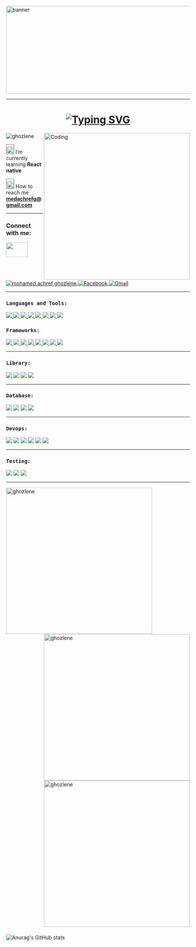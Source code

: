 <img align="center" height="240" width="3000" src="https://miro.medium.com/max/1400/0*FGD6BUzzZs1VJLuY.gif"
        alt="banner">
___


<h1 align="center"><a href="https://git.io/typing-svg" align="center"><img
                        src="https://readme-typing-svg.demolab.com?font=Fira+Code&size=25&duration=3000&pause=1000&color=0488F7&width=435&lines=Hello+there+%2C%F0%9F%91%8B;I'm+GHOZLENE+Mohamed+Achref"
                        alt="Typing SVG" /></a></h1>


<img align="right" src="https://i.pinimg.com/originals/02/74/20/0274207612d515f49012c87803a9e631.gif" alt="Coding"
        width="400">
<p align="left"> <img src="https://komarev.com/ghpvc/?username=ghozlene&label=Profile%20views&color=0e75b6&style=flat"
                alt="ghozlene" /> </p>



<img src="https://img.icons8.com/color/344/learning.png" alt="nestjs" width="20" height="20"
        onmouseenter="this.style.color=red" style="hover  border-radius: 20%; border:1px solid gray;padding-top:5;" />
I’m currently learning **React native**

<img src="https://img.icons8.com/color/452/gmail--v2.png" alt="nestjs" width="20" height="20"
        onmouseenter="this.style.color=red" style="hover  border-radius: 20%; border:1px solid gray;padding-top:5;" />
How to reach me **medachrefg@gmail.com**



___

<h3 align="left">Connect with me:</h3>
<img src="https://raw.githubusercontent.com/ShahriarShafin/ShahriarShafin/main/Assets/handshake.gif"
        style="max-width: 100%; display: inline-block;" data-target="animated-image.originalImage" width="60px"
        height="40px" />



<a href="https://www.linkedin.com/in/mohamed-achref-ghozlene" target="blank">
        <img src="https://camo.githubusercontent.com/a80d00f23720d0bc9f55481cfcd77ab79e141606829cf16ec43f8cacc7741e46/68747470733a2f2f696d672e736869656c64732e696f2f62616467652f4c696e6b6564496e2d3030373742353f7374796c653d666f722d7468652d6261646765266c6f676f3d6c696e6b6564696e266c6f676f436f6c6f723d7768697465"
                alt="mohamed achref ghozléne" align="center"
                data-canonical-src="https://img.shields.io/badge/LinkedIn-0077B5?style=for-the-badge&amp;logo=linkedin&amp;logoColor=white"
                style="max-width: 100%;" />
</a>
<a href="https://www.facebook.com/achref.ghozlene.56/" target="blank">
        <img src="https://camo.githubusercontent.com/2d1ffa69dd491ebeca01b2098cf8233dd09950ff5895abccd5b455ca442abc59/68747470733a2f2f696d672e736869656c64732e696f2f62616467652f46616365626f6f6b2d3138373746323f7374796c653d666f722d7468652d6261646765266c6f676f3d66616365626f6f6b266c6f676f436f6c6f723d7768697465"
                alt="Facebook" align="center"
                data-canonical-src="https://img.shields.io/badge/Facebook-1877F2?style=for-the-badge&amp;logo=facebook&amp;logoColor=white"
                style="max-width: 100%;" />
</a>
<a href="mailto:medachrefg@gmail.com">
        <img src="https://camo.githubusercontent.com/2e31b0d0e07e5431ee3f85689b488016d52a4fb97e523ae497023a9746e2e52e/68747470733a2f2f696d672e736869656c64732e696f2f62616467652f676d61696c2d2532334431343833362e7376673f267374796c653d666f722d7468652d6261646765266c6f676f3d676d61696c266c6f676f436f6c6f723d7768697465"
                align="center" alt="Gmail" style="max-width: 100%;" />
</a>


___

<h3 align="left">
        <code>Languages and Tools:</code>
</h3>

<a href="#">
        <img src="https://camo.githubusercontent.com/93c855ae825c1757f3426f05a05f4949d3b786c5b22d0edb53143a9e8f8499f6/68747470733a2f2f696d672e736869656c64732e696f2f62616467652f4a6176615363726970742d3332333333303f7374796c653d666f722d7468652d6261646765266c6f676f3d6a617661736372697074266c6f676f436f6c6f723d463744463145"
                data-canonical-src="https://img.shields.io/badge/JavaScript-323330?style=for-the-badge&amp;logo=javascript&amp;logoColor=F7DF1E"
                style="max-width: 100%;" />
</a>
<a href="#">
        <img src="https://camo.githubusercontent.com/6cf9abe9d706421df40ff4feff208a5728df2b77f9eb21f24d09df00a0d69203/68747470733a2f2f696d672e736869656c64732e696f2f62616467652f547970655363726970742d3030374143433f7374796c653d666f722d7468652d6261646765266c6f676f3d74797065736372697074266c6f676f436f6c6f723d7768697465"
                data-canonical-src="https://img.shields.io/badge/TypeScript-007ACC?style=for-the-badge&amp;logo=typescript&amp;logoColor=white"
                style="max-width: 100%;" />
</a>
<a href="#">
        <img src="https://camo.githubusercontent.com/d63d473e728e20a286d22bb2226a7bf45a2b9ac6c72c59c0e61e9730bfe4168c/68747470733a2f2f696d672e736869656c64732e696f2f62616467652f48544d4c352d4533344632363f7374796c653d666f722d7468652d6261646765266c6f676f3d68746d6c35266c6f676f436f6c6f723d7768697465"
                data-canonical-src="https://img.shields.io/badge/HTML5-E34F26?style=for-the-badge&amp;logo=html5&amp;logoColor=white"
                style="max-width: 100%;" />
</a>
<a href="#">
        <img src="https://camo.githubusercontent.com/3a0f693cfa032ea4404e8e02d485599bd0d192282b921026e89d271aaa3d7565/68747470733a2f2f696d672e736869656c64732e696f2f62616467652f435353332d3135373242363f7374796c653d666f722d7468652d6261646765266c6f676f3d63737333266c6f676f436f6c6f723d7768697465"
                data-canonical-src="https://img.shields.io/badge/CSS3-1572B6?style=for-the-badge&amp;logo=css3&amp;logoColor=white"
                style="max-width: 100%;" />
</a>

<a href="#">
        <img src="https://camo.githubusercontent.com/8849f369ac031cc842a4ab4248c7f7db6a4b593cad1f2d1c01d3aeb6f0f8dca7/68747470733a2f2f696d672e736869656c64732e696f2f62616467652f536173732d4343363639393f7374796c653d666f722d7468652d6261646765266c6f676f3d73617373266c6f676f436f6c6f723d7768697465"
                data-canonical-src="https://img.shields.io/badge/Sass-CC6699?style=for-the-badge&logo=sass&logoColor=white"
                style="max-width: 100%;" />
</a>


<a href="#">
        <img src="https://camo.githubusercontent.com/4cfe18471a1e04d323974c7ff4e71b9ea2308d32a660d7b5c9b7f895e9d8e05f/68747470733a2f2f696d672e736869656c64732e696f2f62616467652f446172742d3031373543323f7374796c653d666f722d7468652d6261646765266c6f676f3d64617274266c6f676f436f6c6f723d7768697465"
                data-canonical-src="https://img.shields.io/badge/Dart-0175C2?style=for-the-badge&logo=dart&logoColor=white"
                style="max-width: 100%;" />
</a>
<a href="#">
        <img src="https://camo.githubusercontent.com/3e1012ffd12fb3c5a64eb49efb221ba71e9c84bb12f64b2a230351ae5a831da3/68747470733a2f2f696d672e736869656c64732e696f2f62616467652f432d3030353939433f7374796c653d666f722d7468652d6261646765266c6f676f3d63266c6f676f436f6c6f723d7768697465"
                data-canonical-src="https://img.shields.io/badge/C-00599C?style=for-the-badge&amp;logo=c&amp;logoColor=white"
                style="max-width: 70%;" />
</a>


<a href="#">
        <img src="https://camo.githubusercontent.com/771cc18a712bf9edb0925a86164c34b0d803c4d9177dd4467eff7b777109c723/68747470733a2f2f696d672e736869656c64732e696f2f62616467652f4a6176612d4544384230303f7374796c653d666f722d7468652d6261646765266c6f676f3d6a617661266c6f676f436f6c6f723d7768697465"
                data-canonical-src="https://img.shields.io/badge/Java-ED8B00?style=for-the-badge&amp;logo=java&amp;logoColor=white"
                style="max-width: 100%;" /></a>





<h3 align="left">
        <code>Frameworks:</code>
</h3>
<a href="#">
        <img src="https://camo.githubusercontent.com/0dbbdfc31491dc81b7b873e69f2fceecaaa0494b73504edbbd8828f716aab6f6/68747470733a2f2f696d672e736869656c64732e696f2f62616467652f6e6573746a732d4530323334453f7374796c653d666f722d7468652d6261646765266c6f676f3d6e6573746a73266c6f676f436f6c6f723d7768697465"
                data-canonical-src="https://img.shields.io/badge/nestjs-E0234E?style=for-the-badge&logo=nestjs&logoColor=white"
                style="max-width: 100%;" />
</a>
<a href="#">
        <img src="https://camo.githubusercontent.com/84e40cc1b235376f4c7442551fecc84e99bbb6736ef470f7d8e7f9655393e2e1/68747470733a2f2f696d672e736869656c64732e696f2f62616467652f457870726573732532306a732d3030303030303f7374796c653d666f722d7468652d6261646765266c6f676f3d65787072657373266c6f676f436f6c6f723d7768697465"
                data-canonical-src="https://img.shields.io/badge/Express.js-000000?style=for-the-badge&logo=express&logoColor=white"
                style="max-width: 100%;" />
</a>
<a href="#">
        <img src="https://camo.githubusercontent.com/29026b68c52288230bf32bc2268e47e5c3b81dba23106fb062fcc0541f8e9529/68747470733a2f2f696d672e736869656c64732e696f2f62616467652f416e67756c61722d4444303033313f7374796c653d666f722d7468652d6261646765266c6f676f3d616e67756c6172266c6f676f436f6c6f723d7768697465"
                data-canonical-src="https://img.shields.io/badge/Angular-DD0031?style=for-the-badge&logo=angular&logoColor=white"
                style="max-width: 100%;" />
</a>
<a href="#">
        <img src="https://camo.githubusercontent.com/e9b080a6541e5355827ea91b6a0302cbbc54af4705b0c6b0f1561a0957ced2fb/68747470733a2f2f696d672e736869656c64732e696f2f62616467652f5461696c77696e645f4353532d3338423241433f7374796c653d666f722d7468652d6261646765266c6f676f3d7461696c77696e642d637373266c6f676f436f6c6f723d7768697465"
                data-canonical-src="https://img.shields.io/badge/Tailwind_CSS-38B2AC?style=for-the-badge&logo=tailwind-css&logoColor=white"
                style="max-width: 100%;" />
</a>
<a href="#">
        <img src="https://camo.githubusercontent.com/b13ed67c809178963ce9d538175b02649800772be1ce0cb02da5879e5614e236/68747470733a2f2f696d672e736869656c64732e696f2f62616467652f426f6f7473747261702d3536334437433f7374796c653d666f722d7468652d6261646765266c6f676f3d626f6f747374726170266c6f676f436f6c6f723d7768697465"
                data-canonical-src="https://img.shields.io/badge/Bootstrap-563D7C?style=for-the-badge&logo=bootstrap&logoColor=white"
                style="max-width: 100%;" />
</a>
<a href="#">
        <img src="https://camo.githubusercontent.com/c5135c484e53a6aaad4e096fdf0c7ffde40fb6cc1530ea4cd16878de5b5adae0/68747470733a2f2f696d672e736869656c64732e696f2f62616467652f4d6174657269616c25323055692d3030374646463f7374796c653d666f722d7468652d6261646765266c6f676f3d6d7569266c6f676f436f6c6f723d7768697465"
                data-canonical-src="https://img.shields.io/badge/Material%20UI-007FFF?style=for-the-badge&logo=mui&logoColor=white"
                style="max-width: 100%;" />
</a>
<a href="#">
        <img src="https://camo.githubusercontent.com/1994e9cf3b0ad01831975faafe9e8c7ead09cf24b8d5fb6ca45a5d38b4d33549/68747470733a2f2f696d672e736869656c64732e696f2f62616467652f466c75747465722d3032353639423f7374796c653d666f722d7468652d6261646765266c6f676f3d666c7574746572266c6f676f436f6c6f723d7768697465"
                data-canonical-src="https://img.shields.io/badge/Flutter-02569B?style=for-the-badge&logo=flutter&logoColor=white"
                style="max-width: 100%;" />
</a>
<a href="#">
        <img src="https://camo.githubusercontent.com/c8ba10c63401eda115b458aecea59dc2f3caf7941ff22d6e66672b1b5202742f/68747470733a2f2f696d672e736869656c64732e696f2f62616467652f496f6e69632d3338383046463f7374796c653d666f722d7468652d6261646765266c6f676f3d696f6e6963266c6f676f436f6c6f723d7768697465"
                data-canonical-src="https://img.shields.io/badge/Ionic-3880FF?style=for-the-badge&logo=ionic&logoColor=white"
                style="max-width: 100%;" />
</a>

-----------

<h3 align="left">
        <code>Library:</code>
</h3>

<a href="#">
        <img src="https://camo.githubusercontent.com/268ac512e333b69600eb9773a8f80b7a251f4d6149642a50a551d4798183d621/68747470733a2f2f696d672e736869656c64732e696f2f62616467652f52656163742d3230323332413f7374796c653d666f722d7468652d6261646765266c6f676f3d7265616374266c6f676f436f6c6f723d363144414642"
                data-canonical-src="https://img.shields.io/badge/React-20232A?style=for-the-badge&logo=react&logoColor=61DAFB"
                style="max-width: 100%;" /></a>




<a href="#">
        <img src="https://camo.githubusercontent.com/daecce9af3014a7f4ab23cb798307f8655a1eaf5ce90dfe339d4a3f53c60ef7d/68747470733a2f2f696d672e736869656c64732e696f2f62616467652f43686172742532306a732d4646363338343f7374796c653d666f722d7468652d6261646765266c6f676f3d6368617274646f746a73266c6f676f436f6c6f723d7768697465"
                data-canonical-src="https://img.shields.io/badge/Chart.js-FF6384?style=for-the-badge&logo=chartdotjs&logoColor=white"
                style="max-width: 100%;" /></a>



<a href="#">
        <img src="https://camo.githubusercontent.com/6908bc5919e46cd787b8e5117f092f5ed37da82e8bd602e6339060ea0fff722c/68747470733a2f2f696d672e736869656c64732e696f2f62616467652f52656475782d3539334438383f7374796c653d666f722d7468652d6261646765266c6f676f3d7265647578266c6f676f436f6c6f723d7768697465"
                data-canonical-src="https://img.shields.io/badge/Redux-593D88?style=for-the-badge&logo=redux&logoColor=white"
                style="max-width: 100%;" /></a>



<a href="#">
        <img src="https://camo.githubusercontent.com/f2eeefcbbc5279ab4f47b81d16b4d2954746111d8be0fca6947433b92a29ae28/68747470733a2f2f696d672e736869656c64732e696f2f62616467652f4772617068516c2d4531303039383f7374796c653d666f722d7468652d6261646765266c6f676f3d6772617068716c266c6f676f436f6c6f723d7768697465"
                data-canonical-src="https://img.shields.io/badge/GraphQl-E10098?style=for-the-badge&logo=graphql&logoColor=white"
                style="max-width: 100%;" /></a>


--------------

<h3 align="left">
        <code>Database:</code>
</h3>



<a href="#">
        <img src="https://camo.githubusercontent.com/72e92f69f36703548704a9eeda2a9889c2756b5e08f01a9aec6e658c148d014e/68747470733a2f2f696d672e736869656c64732e696f2f62616467652f4d6f6e676f44422d3445413934423f7374796c653d666f722d7468652d6261646765266c6f676f3d6d6f6e676f6462266c6f676f436f6c6f723d7768697465"
                data-canonical-src="https://img.shields.io/badge/MongoDB-4EA94B?style=for-the-badge&logo=mongodb&logoColor=white"
                style="max-width: 100%;" /></a>

<a href="#">
        <img src="https://camo.githubusercontent.com/a4a4a017a5d519d7c4ce2a3cd3d2194fb7af4b1ca424850784565007c2acc7d8/68747470733a2f2f696d672e736869656c64732e696f2f62616467652f4d7953514c2d3030354338343f7374796c653d666f722d7468652d6261646765266c6f676f3d6d7973716c266c6f676f436f6c6f723d7768697465"
                data-canonical-src="https://img.shields.io/badge/MySQL-005C84?style=for-the-badge&logo=mysql&logoColor=white"
                style="max-width: 100%;" /></a>



<a href="#">
        <img src="https://camo.githubusercontent.com/932123bf240349f3785c02228b113b06299079e8740f480c767e8335fd6d752a/68747470733a2f2f696d672e736869656c64732e696f2f62616467652f53514c6974652d3037343035453f7374796c653d666f722d7468652d6261646765266c6f676f3d73716c697465266c6f676f436f6c6f723d7768697465"
                data-canonical-src="https://img.shields.io/badge/SQLite-07405E?style=for-the-badge&logo=sqlite&logoColor=white"
                style="max-width: 100%;" /></a>


<a href="#">
        <img src="https://camo.githubusercontent.com/281c069a2703e948b536500b9fd808cb4fb2496b3b66741db4013a2c89e91986/68747470733a2f2f696d672e736869656c64732e696f2f62616467652f506f737467726553514c2d3331363139323f7374796c653d666f722d7468652d6261646765266c6f676f3d706f737467726573716c266c6f676f436f6c6f723d7768697465"
                data-canonical-src="https://img.shields.io/badge/PostgreSQL-316192?style=for-the-badge&logo=postgresql&logoColor=white"
                style="max-width: 100%;" /></a>

---------------

<h3 align="left">
        <code>Devops:</code>
</h3>

<a href="#">
        <img src="https://camo.githubusercontent.com/6a6614429c47793bc6a43652f0fb25821712e990eea1377265683f7eb6720d94/68747470733a2f2f696d672e736869656c64732e696f2f62616467652f416d617a6f6e204157532d4646393930303f7374796c653d666f722d7468652d6261646765266c6f676f3d616d617a6f6e617773266c6f676f436f6c6f723d7768697465"
                data-canonical-src="https://img.shields.io/badge/Amazon_AWS-FF9900?style=for-the-badge&logo=amazonaws&logoColor=white"
                style="max-width: 100%;" /></a>

<a href="#">
        <img src="https://camo.githubusercontent.com/63350538fde994bc287ccd4908809301e157980e6564bf78d2c5cec22c0a5914/68747470733a2f2f696d672e736869656c64732e696f2f62616467652f446f636b65722d3243413545303f7374796c653d666f722d7468652d6261646765266c6f676f3d646f636b6572266c6f676f436f6c6f723d7768697465"
                data-canonical-src="https://img.shields.io/badge/Docker-2CA5E0?style=for-the-badge&logo=docker&logoColor=white"
                style="max-width: 100%;" /></a>


<a href="#">
        <img src="https://camo.githubusercontent.com/06a54100824c3898a6e58fa8ab82e552a879c5815a7279644767047b1879f292/68747470733a2f2f696d672e736869656c64732e696f2f62616467652f6b756265726e657465732d3332366365352e7376673f267374796c653d666f722d7468652d6261646765266c6f676f3d6b756265726e65746573266c6f676f436f6c6f723d7768697465"
                data-canonical-src="	https://img.shields.io/badge/kubernetes-326ce5.svg?&style=for-the-badge&logo=kubernetes&logoColor=white"
                style="max-width: 100%;" /></a>




<a href="#">
        <img src="https://camo.githubusercontent.com/fbc3df79ffe1a99e482b154b29262ecbb10d6ee4ed22faa82683aa653d72c4e1/68747470733a2f2f696d672e736869656c64732e696f2f62616467652f4769744875622d3130303030303f7374796c653d666f722d7468652d6261646765266c6f676f3d676974687562266c6f676f436f6c6f723d7768697465"
                data-canonical-src="https://img.shields.io/badge/GitHub-100000?style=for-the-badge&logo=github&logoColor=white"
                style="max-width: 100%;" /></a>



<a href="#">
        <img src="https://camo.githubusercontent.com/f87d8630ec7c921afdc59b94e959d2ed2205ee59f016a55d5b5a90018fcca72a/68747470733a2f2f696d672e736869656c64732e696f2f62616467652f4769744c61622d3333304636333f7374796c653d666f722d7468652d6261646765266c6f676f3d6769746c6162266c6f676f436f6c6f723d7768697465"
                data-canonical-src="https://img.shields.io/badge/GitLab-330F63?style=for-the-badge&logo=gitlab&logoColor=white"
                style="max-width: 100%;" /></a>

<a href="#">
        <img src="https://camo.githubusercontent.com/3bcc8da5c94cefdf2d976837d1be601f4d44d36b58d9590e36debe834a6e34de/68747470733a2f2f696d672e736869656c64732e696f2f62616467652f4865726f6b752d3433303039383f7374796c653d666f722d7468652d6261646765266c6f676f3d6865726f6b75266c6f676f436f6c6f723d7768697465"
                data-canonical-src="https://img.shields.io/badge/Heroku-430098?style=for-the-badge&logo=heroku&logoColor=white"
                style="max-width: 100%;" />
</a>


---------------

<h3 align="left">
        <code>Testing:</code>
</h3>

<a href="#">
        <img src="https://camo.githubusercontent.com/5ec7b7ed343219da6b2213349bacdc389803950b5298464b35e76f7ab6ccf27d/68747470733a2f2f696d672e736869656c64732e696f2f62616467652f4a6573742d4332313332353f7374796c653d666f722d7468652d6261646765266c6f676f3d6a657374266c6f676f436f6c6f723d7768697465"
                data-canonical-src="https://img.shields.io/badge/Jest-C21325?style=for-the-badge&logo=jest&logoColor=white"
                style="max-width: 100%;" /></a>


<a href="#">
        <img src="https://camo.githubusercontent.com/aa432c16fffc9ab28a42272cc885118912098397bfc210d0de4f0de4999f93c9/68747470733a2f2f696d672e736869656c64732e696f2f62616467652f53656c656e69756d2d3433423032413f7374796c653d666f722d7468652d6261646765266c6f676f3d53656c656e69756d266c6f676f436f6c6f723d7768697465"
                data-canonical-src="https://img.shields.io/badge/Selenium-43B02A?style=for-the-badge&logo=Selenium&logoColor=white"
                style="max-width: 100%;" /></a>

<a href="#">
        <img src="https://camo.githubusercontent.com/879423585ed087f3c973857c43ba7e7d84f52c993d2c937055726339fbf921d9/68747470733a2f2f696d672e736869656c64732e696f2f62616467652f506f73746d616e2d4646364333373f7374796c653d666f722d7468652d6261646765266c6f676f3d506f73746d616e266c6f676f436f6c6f723d7768697465"
                data-canonical-src="https://img.shields.io/badge/Postman-FF6C37?style=for-the-badge&logo=Postman&logoColor=white"
                style="max-width: 100%;" /></a>







___

<p><img align="left"
                src="https://github-readme-stats.vercel.app/api/top-langs?username=ghozlene&sshow_icons=true&theme=radical&locale=en&layout=compact"
                alt="ghozlene" width="400" /></p>

<p>&nbsp;<img align="right"
                src="https://github-readme-stats.vercel.app/api?username=ghozlene&sshow_icons=true&theme=radical&locale=en"
                alt="ghozlene" width="400" />
</p>

<p> &nbsp;<img align="right"
                src="https://github-readme-streak-stats.herokuapp.com/?user=ghozlene&sshow_icons=true&theme=radical"
                alt="ghozlene" width="400" /></p>


<img src="https://activity-graph.herokuapp.com/graph?username=ghozlene&bg_color=000000&color=4c9e91&line=4c749e&point=41413e&area=true&hide_border=true)](https://github.com/ashutosh00710/github-readme-activity-graph)"
        alt="Anurag's GitHub stats" style="max-width:70%; padding-top:20px;">
